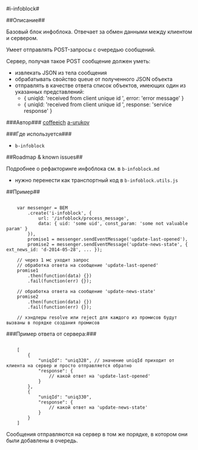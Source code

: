 #i-infoblock#

##Описание##

Базовый блок инфоблока. Отвечает за обмен данными между клиентом и сервером.

Умеет отправлять POST-запросы с очередью сообщений.

Сервер, получая такое POST сообщение должен уметь:
 - извлекать JSON из тела сообщения
 - обрабатывать свойство queue от полученного JSON объекта
 - отправлять в качестве ответа список объектов, имеющих один из указанных представлений:
    - { uniqId: 'received from client unique id ', error: 'error message' }
    - { uniqId: 'received from client unique id ', response: 'service response' }

###Автор### 
[coffeeich](https://staff.yandex-team.ru/coffeeich)
[a-urukov](https://staff.yandex-team.ru/a-urukov)

###Где используется###

* `b-infoblock`

##Roadmap & known issues##

Подробнее о рефакторинге инфоблока см. в `b-infoblock.md`

* нужно перенести как транспортный код в `b-infoblock.utils.js`

##Пример##

```

    var messenger = BEM
        .create('i-infoblock', {
            url: '/infoblock/process_message',
            data: { uid: 'some uid', const_param: 'some not valuable param' }
        }),
        promise1 = messenger.sendEventMessage('update-last-opened'),
        promise2 = messenger.sendEventMessage('update-news-state', { ext_news_id: 'd-2014-05-28', ... });
        
    // через 1 мс уходит запрос
    // обработка ответа на сообщение 'update-last-opened'
    promise1
        .then(function(data) {})
        .fail(function(err) {});
     
    // обработка ответа на сообщение 'update-news-state'
    promise2
        .then(function(data) {})
        .fail(function(err) {});
     
    // хэндлеры resolve или reject для каждого из промисов будут вызваны в порядке создания промисов
```

###Пример ответа от сервера:###

```

    [
        {
            "uniqId": "uniq328", // значение uniqId приходит от клиента на сервер и просто отправляется обратно
            "response": {
                // какой ответ на 'update-last-opened'
            }
        },
        {
            "uniqId": "uniq330",
            "response": {
                // какой ответ на 'update-news-state'
            }
        }
    ]
```

Сообщения отправляются на сервер в том же порядке, в котором они были добавлены в очередь.

